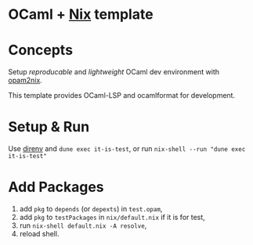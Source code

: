 OCaml + [Nix](https://nixos.org/manual/nixpkgs/stable/) template
===

# Concepts
Setup *reproducable* and *lightweight* OCaml dev environment with [opam2nix](https://github.com/timbertson/opam2nix).

This template provides OCaml-LSP and ocamlformat for development.

# Setup & Run
Use [direnv](https://direnv.net/) and `dune exec it-is-test`, or run `nix-shell --run "dune exec it-is-test"`

# Add Packages
1. add `pkg` to `depends` (or `depexts`) in `test.opam`,
2. add `pkg` to `testPackages` in `nix/default.nix` if it is for test,
3. run `nix-shell default.nix -A resolve`,
4. reload shell.

